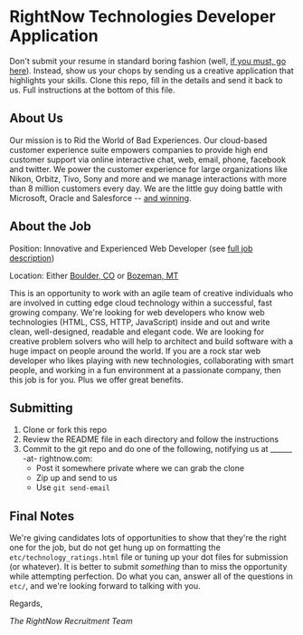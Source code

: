 RightNow Technologies Developer Application
===========================================
Don't submit your resume in standard boring fashion (well, [if you must, go here](http://www.rightnow.com/company-careers.php)). Instead, show us your chops by sending us a creative application that highlights your skills.  Clone this repo, fill in the details and send it back to us.  Full instructions at the bottom of this file.

About Us
--------
Our mission is to Rid the World of Bad Experiences.  Our cloud-based customer experience suite empowers companies to provide high end customer support via online interactive chat, web, email, phone, facebook and twitter.  We power the customer experience for large organizations like Nikon, Orbitz, Tivo, Sony and more and we manage interactions with more than 8 million customers every day.  We are the little guy doing battle with Microsoft, Oracle and Salesforce -- [and winning](http://www.rightnow.com/news-center.php).

About the Job
-------------
Position: Innovative and Experienced Web Developer (see [full job description](http://tbe.taleo.net/NA8/ats/careers/requisition.jsp?org=RIGHTNOW&cws=1&rid=1284))

Location: Either [Boulder, CO](http://www.bouldercolorado.gov/index.php?option=com_content&task=view&id=3226&Itemid=1059) or [Bozeman, MT](http://www.montana.edu/wwwpy/photos.htm)

This is an opportunity to work with an agile team of creative individuals who are involved in cutting edge cloud technology within a successful, fast growing company.  We're looking for web developers who know web technologies (HTML, CSS, HTTP, JavaScript) inside and out and write clean, well-designed, readable and elegant code.  We are looking for creative problem solvers who will help to architect and build software with a huge impact on people around the world.  If you are a rock star web developer who likes playing with new technologies, collaborating with smart people, and working in a fun environment at a passionate company, then this job is for you.  Plus we offer great benefits.

Submitting
----------
1. Clone or fork this repo
2. Review the README file in each directory and follow the instructions
3. Commit to the git repo and do one of the following, notifying us at ______ -at- rightnow.com:
    * Post it somewhere private where we can grab the clone
    * Zip up and send to us
    * Use `git send-email`

Final Notes
-----------
We're giving candidates lots of opportunities to show that they're the right one for the job, but do not get hung up on formatting the `etc/technology_ratings.html` file or tuning up your dot files for submission (or whatever).  It is better to submit *something* than to miss the opportunity while attempting perfection.  Do what you can, answer all of the questions in `etc/`, and we're looking forward to talking with you.

Regards,

*The RightNow Recruitment Team*
